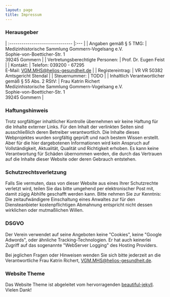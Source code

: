 ```yaml
---
layout: page
title: Impressum
---
```


### Herausgeber

| :------------------------------- |:--- |
| Angaben gemäß § 5 TMG:           | Medizinhistorische Sammlung Gommern-Vogelsang e.V.<br>Sophie-von-Boetticher-Str. 1<br>39245 Gommern |
| Vertretungsberechtigte Personen: | Prof. Dr. Eugen Feist |
| Kontakt:                         | Telefon: 039200 - 67295<br>E-Mail: VGM.MHS@helios-gesundheit.de |
| Registereintrag:                 | VR VR 50382 Amtsgericht Stendal |
| Steuernummer:                    | TODO |
| Inhaltlich Verantwortlicher gemäß § 55 Abs. 2 RStV: | Frau Katrin Richert<br>Medizinhistorische Sammlung Gommern-Vogelsang e.V.<br>Sophie-von-Boetticher-Str. 1<br>39245 Gommern |

### Haftungshinweis

Trotz sorgfältiger inhaltlicher Kontrolle übernehmen wir keine Haftung für die 
Inhalte externer Links. Für den Inhalt der verlinkten Seiten sind ausschließlich 
deren Betreiber verantwortlich. Die Inhalte dieses Webprojektes wurden 
sorgfältig geprüft und nach bestem Wissen erstellt. Aber für die hier 
dargebotenen Informationen wird kein Anspruch auf Vollständigkeit, Aktualität, 
Qualität und Richtigkeit erhoben. Es kann keine Verantwortung für Schäden 
übernommen werden, die durch das Vertrauen auf die Inhalte dieser Website oder 
deren Gebrauch entstehen.

### Schutzrechtsverletzung

Falls Sie vermuten, dass von dieser Website aus eines Ihrer Schutzrechte 
verletzt wird, teilen Sie das bitte umgehend per elektronischer Post mit, damit 
zügig Abhilfe geschafft werden kann. Bitte nehmen Sie zur Kenntnis: 
Die zeitaufwändigere Einschaltung eines Anwaltes zur für den Diensteanbieter 
kostenpflichtigen Abmahnung entspricht nicht dessen wirklichen oder mutmaßlichen 
Willen.

### DSGVO

Der Verein verwendet auf seine Angeboten keine "Cookies", keine 
"Google Adwords", oder ähnliche Tracking-Technologien. Er hat auch keinerlei
Zugriff auf das sogenannte "WebServer Logging" des Hosting Providers.

Bei jeglichen Fragen oder Hinweisen wenden Sie sich bitte jederzeit an die 
Verantwortliche Frau Katrin Richert, VGM.MHS@helios-gesundheit.de.


### Website Theme

<!-- Please don't remove this, keep my open source work credited :) -->
Das Website Theme ist abgeleitet vom hervorragenden
[beautiful-jekyll](https://deanattali.com/beautiful-jekyll/).
Vielen Dank!
